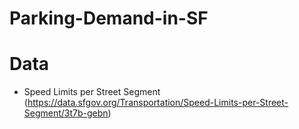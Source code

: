 # Parking-Demand-in-SF

# Data

 - Speed Limits per Street Segment (https://data.sfgov.org/Transportation/Speed-Limits-per-Street-Segment/3t7b-gebn)

